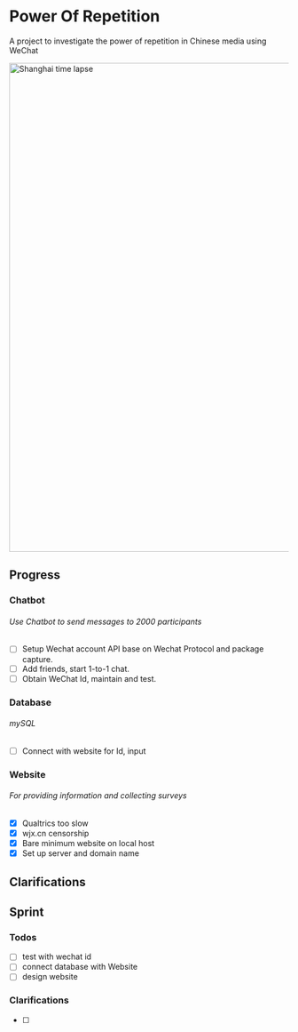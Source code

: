 #  Power Of Repetition
A project to investigate the power of repetition in Chinese media using WeChat

<img src="https://github.com/lizzij/PowerOfRepetition/raw/master/img/shanghai.gif" alt="Shanghai time lapse" width="880"/>

## Progress
### Chatbot
###### Use Chatbot to send messages to 2000 participants
- [ ] Setup Wechat account API base on Wechat Protocol and package capture.
- [ ] Add friends, start 1-to-1 chat.
- [ ] Obtain WeChat Id, maintain and test.

### Database
###### mySQL
- [ ] Connect with website for Id, input

### Website
###### For providing information and collecting surveys
- [X] Qualtrics too slow
- [X] wjx.cn censorship
- [X] Bare minimum website on local host
- [X] Set up server and domain name

## Clarifications

## Sprint
### Todos
- [ ] test with wechat id
- [ ] connect database with Website
- [ ] design website

### Clarifications
- [ ] 
